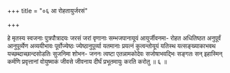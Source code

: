 +++
title = "०६ आ रोहतायुर्जरसं"

+++

हे मृतस्य स्वजनाः पुत्रपौत्रादयः जरसं जरां वृणानाः सम्भजपानायूयं आयुर्जीवनमा- रोहत अधितिष्ठत अनुपूर्वं आनुपूर्व्येण अव्ययीभावः पूर्वोज्येष्ठः ज्येष्ठानुपूर्व्या यतमानाः प्रयत्नं कुत्वन्तोयूयं यतिस्थ यत्सङ्ख्याकाभवथ यच्छब्दाच्छान्दसोडतिः सुजनिमा शोभन- जननः त्वष्टा एतन्नामकोदेवः सजोषाभवद्भिः सङ्गतः सन् इहास्मिन् कर्मणि प्रवृत्तानां वोयुष्माकं जीवसे जीवनाय दीर्घं प्रभूतमायुः करति करोतु ॥ ६ ॥